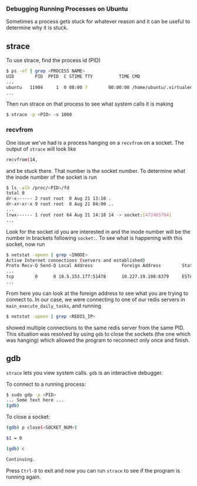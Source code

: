 ### Debugging Running Processes on Ubuntu

Sometimes a process gets stuck for whatever reason and it can be useful to determine why
it is stuck.

## strace

To use strace, find the process id (PID)

```bash
$ ps -ef | grep <PROCESS NAME>
UID        PID  PPID  C STIME TTY          TIME CMD
...
ubuntu   11904     1  0 08:00 ?        00:00:00 /home/ubuntu/.virtualenvs/ycharts/bin/python /sites/ycharts/manage.py main_execute_daily_tasks -v 1 --traceback
...
```

Then run strace on that process to see what system calls it is making

```bash
$ strace -p <PID> -s 1000
```

### recvfrom

One issue we've had is a process hanging on a `recvfrom` on a socket. The output of `strace` will look
like

```bash
recvfrom(14,
```

and be stuck there. That number is the socket number. To determine what the inode number of the socket
is run

```bash
$ ls -alh /proc/<PID>/fd
total 0
dr-x------ 2 root root  0 Aug 21 13:10 .
dr-xr-xr-x 9 root root  0 Aug 21 04:00 ..
...
lrwx------ 1 root root 64 Aug 21 14:18 14 -> socket:[472485784]
...
```

Look for the socket id you are interested in and the inode number will be the number in brackets following
`socket:`. To see what is happening with this socket, now run

```bash
$ netstat -apeen | grep <INODE>
Active Internet connections (servers and established)
Proto Recv-Q Send-Q Local Address           Foreign Address        State       User       Inode       PID/Program name
...
tcp        0      0 10.5.153.177:51478      10.227.19.108:6379     ESTABLISHED 0          472485784   11904/python
...
```

From here you can look at the foreign address to see what you are trying to connect to. In our case, we were
connecting to one of our redis servers in `main_execute_daily_tasks`, and running

```bash
$ netstat -apeen | grep <REDIS_IP>
```

showed multiple connections to the same redis server from the same PID. This situation was resolved by using
`gdb` to close the sockets (the one which was hanging) which allowed the program to reconnect only once and
finish.

## gdb

`strace` lets you view system calls. `gdb` is an interactive debugger.

To connect to a running process:

```bash
$ sudo gdp -p <PID>
... Some text here ...
(gdb)
```

To close a socket:

```bash
(gdb) p close(<SOCKET_NUM>)

$1 = 0

(gdb) c

Continuing.
```

Press `Ctrl-D` to exit and now you can run `strace` to see if the program is running again.
